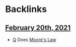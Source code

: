 
# Backlinks
## [February 20th, 2021](<February 20th, 2021.md>)
- [Q](<Q.md>) Does [Moore's Law](<Moore's Law.md>)


